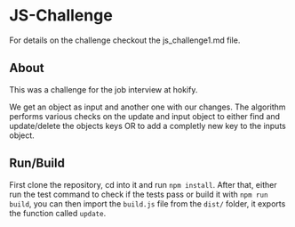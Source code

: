 # JS-Challenge

For details on the challenge checkout the js_challenge1.md file.

## About

This was a challenge for the job interview at hokify.

We get an object as input and another one with our changes. The algorithm performs various checks on the update and input object to either find and update/delete the objects keys OR to add a completly new key to the inputs object.

## Run/Build

First clone the repository, cd into it and run ```npm install```. After that, either run the test command to check if the tests pass or build it with ```npm run build```, you can then import the ```build.js``` file from the ```dist/``` folder, it exports the function called ```update```.

